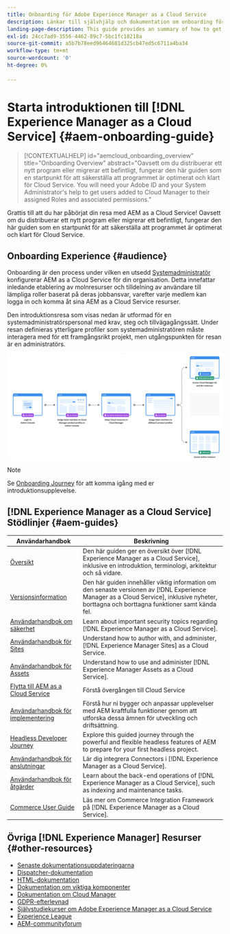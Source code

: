 ```yaml
---
title: Onboarding för Adobe Experience Manager as a Cloud Service
description: Länkar till självhjälp och dokumentation om onboarding för Adobe Experience Manager as a Cloud Service
landing-page-description: This guide provides an summary of how to get started with AEM as a Cloud Service, including how to get access and important data protection information.
exl-id: 24cc7ad9-3556-4462-89c7-5bc1fc18218a
source-git-commit: a5b7b78eed96464681d325cb47ed5c6711a4ba34
workflow-type: tm+mt
source-wordcount: '0'
ht-degree: 0%

---
```


# Starta introduktionen till [!DNL Experience Manager as a Cloud Service] {#aem-onboarding-guide}

>[!CONTEXTUALHELP]
>id="aemcloud_onboarding_overview"
>title="Onboarding Overview"
>abstract="Oavsett om du distribuerar ett nytt program eller migrerar ett befintligt, fungerar den här guiden som en startpunkt för att säkerställa att programmet är optimerat och klart för Cloud Service. You will need your Adobe ID and your System Administrator&#39;s help to get users added to Cloud Manager to their assigned Roles and associated permissions."

Grattis till att du har påbörjat din resa med AEM as a Cloud Service! Oavsett om du distribuerar ett nytt program eller migrerar ett befintligt, fungerar den här guiden som en startpunkt för att säkerställa att programmet är optimerat och klart för Cloud Service.

## Onboarding Experience {#audience}

Onboarding är den process under vilken en utsedd [Systemadministratör](https://experienceleague.adobe.com/docs/experience-manager-cloud-service/onboarding/onboarding-concepts/system-administrator.html?lang=en) konfigurerar AEM as a Cloud Service för din organisation. Detta innefattar inledande etablering av molnresurser och tilldelning av användare till lämpliga roller baserat på deras jobbansvar, varefter varje medlem kan logga in och komma åt sina AEM as a Cloud Service resurser.

Den introduktionsresa som visas nedan är utformad för en systemadministratörspersonal med krav, steg och tillvägagångssätt. Under resan definieras ytterligare profiler som systemadministratören måste interagera med för ett framgångsrikt projekt, men utgångspunkten för resan är en administratörs.

![](/help/journey-onboarding/assets/onboarding-journey.png)

>[!NOTE]
>Se [Onboarding Journey](https://experienceleague.adobe.com/docs/experience-manager-cloud-service/journey-onboarding/home.html?lang=en) för att komma igång med er introduktionsupplevelse.


## [!DNL Experience Manager as a Cloud Service] Stödlinjer {#aem-guides}

| Användarhandbok | Beskrivning |
|---|---|
| [Översikt](/help/overview/home.md) | Den här guiden ger en översikt över [!DNL Experience Manager as a Cloud Service], inklusive en introduktion, terminologi, arkitektur och så vidare. |
| [Versionsinformation](/help/release-notes/home.md) | Den här guiden innehåller viktig information om den senaste versionen av [!DNL Experience Manager as a Cloud Service], inklusive nyheter, borttagna och borttagna funktioner samt kända fel. |
| [Användarhandbok om säkerhet](/help/security/home.md) | Learn about important security topics regarding [!DNL Experience Manager as a Cloud Service]. |
| [Användarhandbok för Sites](/help/sites-cloud/home.md) | Understand how to author with, and administer, [!DNL Experience Manager Sites] as a Cloud Service. |
| [Användarhandbok för Assets](/help/assets/home.md) | Understand how to use and administer [!DNL Experience Manager Assets as a Cloud Service]. |
| [Flytta till AEM as a Cloud Service](/help/journey-migration/getting-started.md) | Förstå övergången till Cloud Service |
| [Användarhandbok för implementering](/help/implementing/home.md) | Förstå hur ni bygger och anpassar upplevelser med AEM kraftfulla funktioner genom att utforska dessa ämnen för utveckling och driftsättning. |
| [Headless Developer Journey](/help/journey-headless/developer/overview.md) | Explore this guided journey through the powerful and flexible headless features of AEM to prepare for your first headless project. |
| [Användarhandbok för anslutningar](/help/connectors/home.md) | Lär dig integrera Connectors i [!DNL Experience Manager as a Cloud Service]. |
| [Användarhandbok för åtgärder](/help/operations/home.md) | Learn about the back-end operations of [!DNL Experience Manager as a Cloud Service], such as indexing and maintenance tasks. |
| [Commerce User Guide](/help/commerce-cloud/home.md) | Läs mer om Commerce Integration Framework på [!DNL Experience Manager as a Cloud Service]. |

## Övriga [!DNL Experience Manager] Resurser {#other-resources}

* [Senaste dokumentationsuppdateringarna](https://helpx.adobe.com/experience-manager/documentation-updates.html#AEMasaCloudService)
* [Dispatcher-dokumentation](/help/implementing/dispatcher/overview.md)
* [HTML-dokumentation](https://experienceleague.adobe.com/docs/experience-manager-htl/using/overview.html)
* [Dokumentation om viktiga komponenter](https://experienceleague.adobe.com/docs/experience-manager-core-components/using/introduction.html)
* [Dokumentation om Cloud Manager](/help/onboarding/learn-concepts/cloud-manager-introduction.md)
* [GDPR-efterlevnad](/help/compliance/data-privacy-and-protection-readiness/aem-readiness.md)
* [Självstudiekurser om Adobe Experience Manager as a Cloud Service](https://experienceleague.adobe.com/docs/experience-manager-learn/cloud-service/overview.html)
* [Experience League](https://guided.adobe.com/?promoid=K42KVXHD&amp;mv=other#solutions/experience-manager)
* [AEM-communityforum](https://forums.adobe.com/community/experience-cloud/marketing-cloud/experience-manager)
